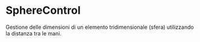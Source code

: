# SphereControl

Gestione delle dimensioni di un elemento tridimensionale (sfera) utilizzando la distanza tra le mani. 
